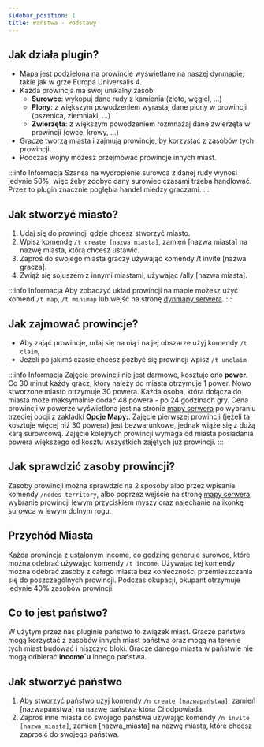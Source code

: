 ```yaml
---
sidebar_position: 1
title: Państwa - Podstawy
---
```



## Jak działa plugin?
- Mapa jest podzielona na prowincje wyświetlane na naszej [dynmapie](https://mapa.kartelore.pl/), takie jak w grze Europa Universalis 4.
- Każda prowincja ma swój unikalny zasób:
	- **Surowce**: wykopuj dane rudy z kamienia (złoto, węgiel, ...)
	- **Plony**: z większym powodzeniem wyrastaj dane plony w prowincji (pszenica, ziemniaki, ...)
	- **Zwierzęta**: z większym powodzeniem rozmnażaj dane zwierzęta w prowincji (owce, krowy, ...)
- Gracze tworzą miasta i zajmują prowincje, by korzystać z zasobów tych prowincji.
- Podczas wojny możesz przejmować prowincje innych miast.

:::info Informacja
Szansa na wydropienie surowca z danej rudy wynosi jedynie 50%, więc żeby zdobyć dany surowiec czasami trzeba handlować. Przez to plugin znacznie pogłębia handel miedzy graczami.
:::

## Jak stworzyć miasto?
1. Udaj się do prowincji gdzie chcesz stworzyć miasto.
2. Wpisz komendę `/t create [nazwa miasta]`, zamień [nazwa miasta] na nazwę miasta, którą chcesz ustawić.
3. Zaproś do swojego miasta graczy używając komendy /t invite [nazwa gracza].
4. Zwiąż się sojuszem z innymi miastami, używając /ally [nazwa miasta].

:::info Informacja
Aby zobaczyć układ prowincji na mapie możesz użyć komend `/t map`, `/t minimap` lub wejść na stronę [dynmapy serwera](https://mapa.kartelore.pl/).
:::

## Jak zajmować prowincje?
- Aby zająć prowincje, udaj się na nią i na jej obszarze użyj komendy `/t claim`,
- Jeżeli po jakimś czasie chcesz pozbyć się prowincji wpisz `/t unclaim`

:::info  Informacja
Zajęcie prowincji nie jest darmowe, kosztuje ono **power**. Co 30 minut każdy gracz, który należy do miasta otrzymuje 1 power. Nowo stworzone miasto otrzymuje 30 powera. Każda osoba, która dołącza do miasta może maksymalnie dodać 48 powera - po 24 godzinach gry. Cena prowincji w powerze wyświetlona jest na stronie [mapy serwera](https://mapa.kartelore.pl/) po wybraniu trzeciej opcji z zakładki **Opcje Mapy:**. Zajęcie pierwszej prowincji (jeżeli ta kosztuje więcej niż 30 powera) jest bezwarunkowe, jednak wiąże się z dużą karą surowcową. Zajęcie kolejnych prowincji wymaga od miasta posiadania powera większego od kosztu wszystkich zajętych już prowincji.
:::

## Jak sprawdzić zasoby prowincji?
Zasoby prowincji można sprawdzić na 2 sposoby albo przez wpisanie komendy `/nodes territory`, albo poprzez wejście na stronę [mapy serwera](https://mapa.kartelore.pl/), wybranie prowincji lewym przyciskiem myszy oraz najechanie na ikonkę surowca w lewym dolnym rogu.

## Przychód Miasta
Każda prowincja z ustalonym income, co godzinę generuje surowce, które można odebrać używając komendy `/t income`. Używając tej komendy można odebrać zasoby z całego miasta bez konieczności przemieszczania się do poszczególnych prowincji. Podczas okupacji, okupant otrzymuje jedynie 40% zasobów prowincji.

## Co to jest państwo?
W użytym przez nas pluginie państwo to związek miast. Gracze państwa mogą korzystać z zasobów innych miast państwa oraz mogą na terenie tych miast budować i niszczyć bloki. Gracze danego miasta w państwie nie mogą odbierać **income`u** innego państwa.

## Jak stworzyć państwo
1. Aby stworzyć państwo użyj komendy `/n create [nazwapaństwa]`, zamień [nazwapanstwa] na nazwę państwa która Ci odpowiada.
2. Zaproś inne miasta do swojego państwa używając komendy `/n invite [nazwa_miasta]`, zamień [nazwa_miasta] na nazwę miasta, które chcesz zaprosić do swojego państwa.










